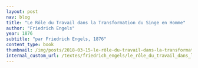 ```yaml
---
layout: post
nav: blog
title: "Le Rôle du Travail dans la Transformation du Singe en Homme"
author: "Friedrich Engels"
year: 1876
subtitle: "par Friedrich Engels, 1876"
content_type: book
thumbnail: /img/posts/2018-03-15-le-rôle-du-travail-dans-la-transformation-du-singe-en-homme/thumbnail.jpg
internal_custom_url: /textes/friedrich_engels/le_rôle_du_travail_dans_la_transformation_du_singe_en_homme/
---
```

